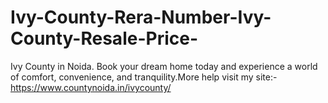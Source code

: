 # Ivy-County-Rera-Number-Ivy-County-Resale-Price-
Ivy County in Noida. Book your dream home today and experience a world of comfort, convenience, and tranquility.More help visit my site:- https://www.countynoida.in/ivycounty/

